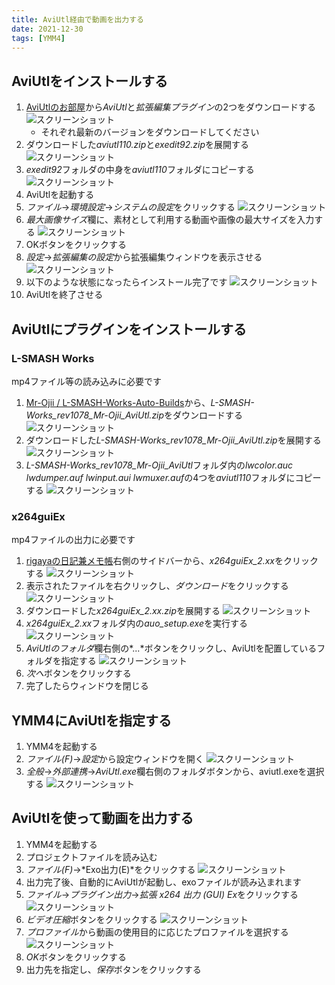 ```yaml
---
title: AviUtl経由で動画を出力する
date: 2021-12-30
tags: [YMM4]
---
```

## AviUtlをインストールする
1. [AviUtlのお部屋](http://spring-fragrance.mints.ne.jp/aviutl/)から*AviUtl*と*拡張編集プラグイン*の2つをダウンロードする
![スクリーンショット](AviUtl経由で動画を出力する_5837.png)
   - それぞれ最新のバージョンをダウンロードしてください
1. ダウンロードした*aviutl110.zip*と*exedit92.zip*を展開する
![スクリーンショット](AviUtl経由で動画を出力する_0115.png)
1. *exedit92*フォルダの中身を*aviutl110*フォルダにコピーする
![スクリーンショット](AviUtl経由で動画を出力する_0229.png)
1. AviUtlを起動する
1. *ファイル*→*環境設定*→*システムの設定*をクリックする
![スクリーンショット](AviUtl経由で動画を出力する_0950.png)
1. *最大画像サイズ*欄に、素材として利用する動画や画像の最大サイズを入力する
![スクリーンショット](AviUtl経由で動画を出力する_1158.png)
1. OKボタンをクリックする
1. *設定*→*拡張編集の設定*から拡張編集ウィンドウを表示させる
![スクリーンショット](AviUtl経由で動画を出力する_0530.png)
1. 以下のような状態になったらインストール完了です
![スクリーンショット](AviUtl経由で動画を出力する_0620.png)
1. AviUtlを終了させる

## AviUtlにプラグインをインストールする
### L-SMASH Works
mp4ファイル等の読み込みに必要です
1. [Mr-Ojii / L-SMASH-Works-Auto-Builds](https://github.com/Mr-Ojii/L-SMASH-Works-Auto-Builds/releases)から、*L-SMASH-Works_rev1078_Mr-Ojii_AviUtl.zip*をダウンロードする
![スクリーンショット](AviUtl経由で動画を出力する_2836.png)
1. ダウンロードした*L-SMASH-Works_rev1078_Mr-Ojii_AviUtl.zip*を展開する
![スクリーンショット](AviUtl経由で動画を出力する_3035.png)
1. *L-SMASH-Works_rev1078_Mr-Ojii_AviUtl*フォルダ内の*lwcolor.auc* *lwdumper.auf* *lwinput.aui* *lwmuxer.auf*の4つを*aviutl110*フォルダにコピーする
![スクリーンショット](AviUtl経由で動画を出力する_2040.png)

### x264guiEx
mp4ファイルの出力に必要です
1. [rigayaの日記兼メモ帳](https://rigaya34589.blog.fc2.com/)右側のサイドバーから、*x264guiEx_2.xx*をクリックする
![スクリーンショット](AviUtl経由で動画を出力する_3146.png)
1. 表示されたファイルを右クリックし、*ダウンロード*をクリックする
![スクリーンショット](AviUtl経由で動画を出力する_3411.png)
1. ダウンロードした*x264guiEx_2.xx.zip*を展開する
![スクリーンショット](AviUtl経由で動画を出力する_3624.png)
1. *x264guiEx_2.xx*フォルダ内の*auo_setup.exe*を実行する
![スクリーンショット](AviUtl経由で動画を出力する_3801.png)
1. *AviUtlのフォルダ*欄右側の*...*ボタンをクリックし、AviUtlを配置しているフォルダを指定する
![スクリーンショット](AviUtl経由で動画を出力する_4317.png)
1. *次へ*ボタンをクリックする
1. 完了したらウィンドウを閉じる

## YMM4にAviUtlを指定する
1. YMM4を起動する
1. *ファイル(F)*→*設定*から設定ウィンドウを開く
![スクリーンショット](AviUtl経由で動画を出力する_4711.png)
1. *全般*→*外部連携*→*AviUtl.exe*欄右側のフォルダボタンから、aviutl.exeを選択する
![スクリーンショット](AviUtl経由で動画を出力する_4932.png)

## AviUtlを使って動画を出力する
1. YMM4を起動する
1. プロジェクトファイルを読み込む
1. *ファイル(F)*→*Exo出力(E)*をクリックする
![スクリーンショット](AviUtl経由で動画を出力する_5010.png)
1. 出力完了後、自動的にAviUtlが起動し、exoファイルが読み込まれます
1. *ファイル*→*プラグイン出力*→*拡張 x264 出力 (GUI) Ex*をクリックする
![スクリーンショット](AviUtl経由で動画を出力する_5215.png)
1. *ビデオ圧縮*ボタンをクリックする
![スクリーンショット](AviUtl経由で動画を出力する_0301.png)
1. *プロファイル*から動画の使用目的に応じたプロファイルを選択する
![スクリーンショット](AviUtl経由で動画を出力する_0425.png)
1. *OK*ボタンをクリックする
1. 出力先を指定し、*保存*ボタンをクリックする